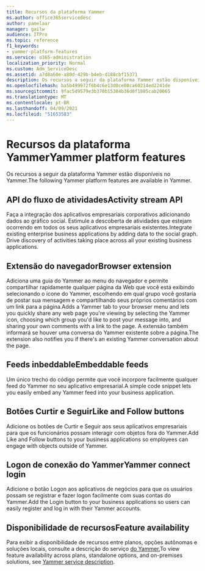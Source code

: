 ```yaml
---
title: Recursos da plataforma Yammer
ms.author: office365servicedesc
author: pamelaar
manager: gailw
audience: ITPro
ms.topic: reference
f1_keywords:
- yammer-platform-features
ms.service: o365-administration
localization_priority: Normal
ms.custom: Adm_ServiceDesc
ms.assetid: a7d8a60e-a80d-429b-b4eb-d188cbf15371
description: Os recursos a seguir da plataforma Yammer estão disponíveis no Yammer.
ms.openlocfilehash: ba5b499972f6b4c6e13d0ce08ca60214ed2241de
ms.sourcegitcommit: 9fac5d9579e3b370b15384b36d0f1805cab20065
ms.translationtype: MT
ms.contentlocale: pt-BR
ms.lasthandoff: 04/09/2021
ms.locfileid: "51653583"
---
```

# <a name="yammer-platform-features"></a><span data-ttu-id="bce3a-103">Recursos da plataforma Yammer</span><span class="sxs-lookup"><span data-stu-id="bce3a-103">Yammer platform features</span></span>

<span data-ttu-id="bce3a-104">Os recursos a seguir da plataforma Yammer estão disponíveis no Yammer.</span><span class="sxs-lookup"><span data-stu-id="bce3a-104">The following Yammer platform features are available in Yammer.</span></span>
 
## <a name="activity-stream-api"></a><span data-ttu-id="bce3a-105">API do fluxo de atividades</span><span class="sxs-lookup"><span data-stu-id="bce3a-105">Activity stream API</span></span>

<span data-ttu-id="bce3a-p101">Faça a integração dos aplicativos empresariais corporativos adicionando dados ao gráfico social. Estimule a descoberta de atividades que estejam ocorrendo em todos os seus aplicativos empresariais existentes.</span><span class="sxs-lookup"><span data-stu-id="bce3a-p101">Integrate existing enterprise business applications by adding data to the social graph. Drive discovery of activities taking place across all your existing business applications.</span></span>
  
## <a name="browser-extension"></a><span data-ttu-id="bce3a-108">Extensão do navegador</span><span class="sxs-lookup"><span data-stu-id="bce3a-108">Browser extension</span></span>

<span data-ttu-id="bce3a-109">Adiciona uma guia do Yammer ao menu do navegador e permite compartilhar rapidamente qualquer página da Web que você está exibindo selecionando o ícone do Yammer, escolhendo em qual grupo você gostaria de postar sua mensagem e compartilhando seus próprios comentários com um link para a página.</span><span class="sxs-lookup"><span data-stu-id="bce3a-109">Adds a Yammer tab to your browser menu and lets you quickly share any web page you're viewing by selecting the Yammer icon, choosing which group you'd like to post your message into, and sharing your own comments with a link to the page.</span></span> <span data-ttu-id="bce3a-110">A extensão também informará se houver uma conversa do Yammer existente sobre a página.</span><span class="sxs-lookup"><span data-stu-id="bce3a-110">The extension also notifies you if there's an existing Yammer conversation about the page.</span></span> 

## <a name="embeddable-feeds"></a><span data-ttu-id="bce3a-111">Feeds inbeddable</span><span class="sxs-lookup"><span data-stu-id="bce3a-111">Embeddable feeds</span></span>

<span data-ttu-id="bce3a-112">Um único trecho do código permite que você incorpore facilmente qualquer feed do Yammer no seu aplicativo empresarial.</span><span class="sxs-lookup"><span data-stu-id="bce3a-112">A simple code snippet lets you easily embed any Yammer feed into your business application.</span></span>
  
## <a name="like-and-follow-buttons"></a><span data-ttu-id="bce3a-113">Botões Curtir e Seguir</span><span class="sxs-lookup"><span data-stu-id="bce3a-113">Like and Follow buttons</span></span>

<span data-ttu-id="bce3a-114">Adicione os botões de Curtir e Seguir aos seus aplicativos empresariais para que os funcionários possam interagir com objetos fora do Yammer.</span><span class="sxs-lookup"><span data-stu-id="bce3a-114">Add Like and Follow buttons to your business applications so employees can engage with objects outside of Yammer.</span></span>
  
## <a name="yammer-connect-login"></a><span data-ttu-id="bce3a-115">Logon de conexão do Yammer</span><span class="sxs-lookup"><span data-stu-id="bce3a-115">Yammer connect login</span></span>

<span data-ttu-id="bce3a-116">Adicione o botão Logon aos aplicativos de negócios para que os usuários possam se registrar e fazer logon facilmente com suas contas do Yammer.</span><span class="sxs-lookup"><span data-stu-id="bce3a-116">Add the Login button to your business applications so users can easily register and log in with their Yammer accounts.</span></span>

## <a name="feature-availability"></a><span data-ttu-id="bce3a-117">Disponibilidade de recursos</span><span class="sxs-lookup"><span data-stu-id="bce3a-117">Feature availability</span></span>

<span data-ttu-id="bce3a-118">Para exibir a disponibilidade de recursos entre planos, opções autônomas e soluções locais, consulte a descrição do serviço [do Yammer.](yammer-service-description.md)</span><span class="sxs-lookup"><span data-stu-id="bce3a-118">To view feature availability across plans, standalone options, and on-premises solutions, see [Yammer service description](yammer-service-description.md).</span></span>
  

